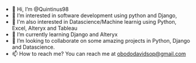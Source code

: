 - 👋 Hi, I’m @Quintinus98
- 👀 I’m interested in software development using python and Django, 
- 👀 I'm also interested in Datascience/Machine learnig using Python, Excel, Alteryx and Tableau
- 🌱 I’m currently learning Django and Alteryx
- 💞️ I’m looking to collaborate on some amazing projects in Python, Django and Datascience.
- 📫 How to reach me? You can reach me at obododavidsop@gmail.com

<!---
Quintinus98/Quintinus98 is a ✨ special ✨ repository because its `README.md` (this file) appears on your GitHub profile.
You can click the Preview link to take a look at your changes.
--->
